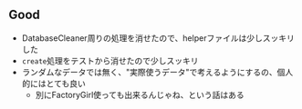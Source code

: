## Good

* DatabaseCleaner周りの処理を消せたので、helperファイルは少しスッキリした
* `create`処理をテストから消せたので少しスッキリ
* ランダムなデータでは無く、"実際使うデータ"で考えるようにするの、個人的にはとても良い
  * 別にFactoryGirl使っても出来るんじゃね、という話はある
